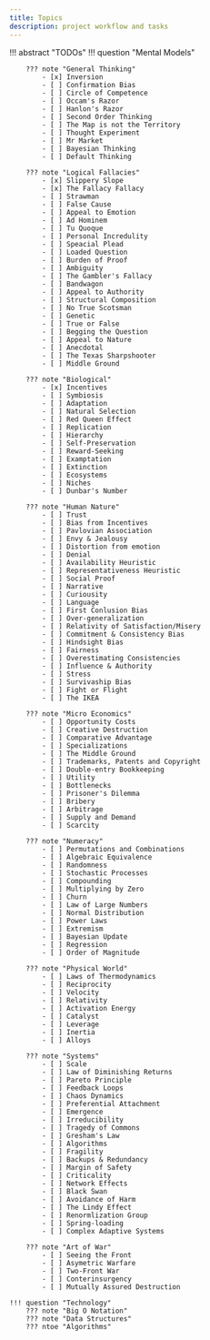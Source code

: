 ```yaml
---
title: Topics
description: project workflow and tasks
---
```


!!! abstract "TODOs"
    !!! question "Mental Models"

        ??? note "General Thinking"
            - [x] Inversion
            - [ ] Confirmation Bias
            - [ ] Circle of Competence 
            - [ ] Occam's Razor 
            - [ ] Hanlon's Razor
            - [ ] Second Order Thinking
            - [ ] The Map is not the Territory
            - [ ] Thought Experiment
            - [ ] Mr Market
            - [ ] Bayesian Thinking
            - [ ] Default Thinking

        ??? note "Logical Fallacies"
            - [x] Slippery Slope
            - [x] The Fallacy Fallacy
            - [ ] Strawman
            - [ ] False Cause
            - [ ] Appeal to Emotion
            - [ ] Ad Hominem
            - [ ] Tu Quoque
            - [ ] Personal Incredulity
            - [ ] Speacial Plead
            - [ ] Loaded Question
            - [ ] Burden of Proof
            - [ ] Ambiguity
            - [ ] The Gambler's Fallacy
            - [ ] Bandwagon
            - [ ] Appeal to Authority
            - [ ] Structural Composition
            - [ ] No True Scotsman
            - [ ] Genetic
            - [ ] True or False
            - [ ] Begging the Question
            - [ ] Appeal to Nature
            - [ ] Anecdotal
            - [ ] The Texas Sharpshooter
            - [ ] Middle Ground

        ??? note "Biological"
            - [x] Incentives
            - [ ] Symbiosis
            - [ ] Adaptation
            - [ ] Natural Selection
            - [ ] Red Queen Effect
            - [ ] Replication
            - [ ] Hierarchy
            - [ ] Self-Preservation 
            - [ ] Reward-Seeking
            - [ ] Examptation
            - [ ] Extinction
            - [ ] Ecosystems
            - [ ] Niches
            - [ ] Dunbar's Number
    
        ??? note "Human Nature"
            - [ ] Trust
            - [ ] Bias from Incentives
            - [ ] Pavlovian Association
            - [ ] Envy & Jealousy
            - [ ] Distortion from emotion
            - [ ] Denial
            - [ ] Availability Heuristic
            - [ ] Representativeness Heuristic
            - [ ] Social Proof
            - [ ] Narrative
            - [ ] Curiousity
            - [ ] Language
            - [ ] First Conlusion Bias
            - [ ] Over-generalization
            - [ ] Relativity of Satisfaction/Misery
            - [ ] Commitment & Consistency Bias
            - [ ] Hindsight Bias
            - [ ] Fairness
            - [ ] Overestimating Consistencies
            - [ ] Influence & Authority
            - [ ] Stress
            - [ ] Survivaship Bias
            - [ ] Fight or Flight
            - [ ] The IKEA
  
        ??? note "Micro Economics"
            - [ ] Opportunity Costs
            - [ ] Creative Destruction
            - [ ] Comparative Advantage
            - [ ] Specializations
            - [ ] The Middle Ground
            - [ ] Trademarks, Patents and Copyright
            - [ ] Double-entry Bookkeeping
            - [ ] Utility
            - [ ] Bottlenecks
            - [ ] Prisoner's Dilemma
            - [ ] Bribery
            - [ ] Arbitrage
            - [ ] Supply and Demand
            - [ ] Scarcity
  
        ??? note "Numeracy"
            - [ ] Permutations and Combinations
            - [ ] Algebraic Equivalence
            - [ ] Randomness
            - [ ] Stochastic Processes
            - [ ] Compounding 
            - [ ] Multiplying by Zero
            - [ ] Churn
            - [ ] Law of Large Numbers
            - [ ] Normal Distribution
            - [ ] Power Laws
            - [ ] Extremism
            - [ ] Bayesian Update
            - [ ] Regression 
            - [ ] Order of Magnitude

        ??? note "Physical World"
            - [ ] Laws of Thermodynamics
            - [ ] Reciprocity
            - [ ] Velocity
            - [ ] Relativity
            - [ ] Activation Energy
            - [ ] Catalyst
            - [ ] Leverage
            - [ ] Inertia
            - [ ] Alloys

        ??? note "Systems"
            - [ ] Scale
            - [ ] Law of Diminishing Returns
            - [ ] Pareto Principle
            - [ ] Feedback Loops
            - [ ] Chaos Dynamics
            - [ ] Preferential Attachment
            - [ ] Emergence
            - [ ] Irreducibility
            - [ ] Tragedy of Commons
            - [ ] Gresham's Law
            - [ ] Algorithms
            - [ ] Fragility
            - [ ] Backups & Redundancy
            - [ ] Margin of Safety
            - [ ] Criticality
            - [ ] Network Effects
            - [ ] Black Swan
            - [ ] Avoidance of Harm
            - [ ] The Lindy Effect
            - [ ] Renormlization Group
            - [ ] Spring-loading
            - [ ] Complex Adaptive Systems
  
        ??? note "Art of War"
            - [ ] Seeing the Front
            - [ ] Asymetric Warfare
            - [ ] Two-Front War
            - [ ] Conterinsurgency
            - [ ] Mutually Assured Destruction

    !!! question "Technology"
        ??? note "Big O Notation"
        ??? note "Data Structures"
        ??? ntoe "Algorithms"